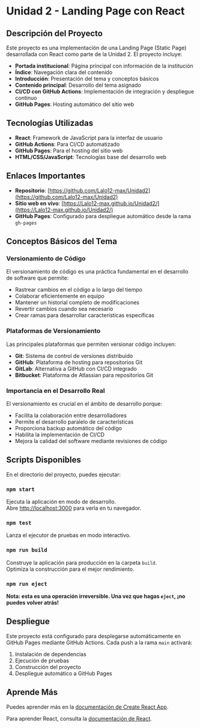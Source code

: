 # Unidad 2 - Landing Page con React

## Descripción del Proyecto

Este proyecto es una implementación de una Landing Page (Static Page) desarrollada con React como parte de la Unidad 2. El proyecto incluye:

- **Portada institucional**: Página principal con información de la institución
- **Índice**: Navegación clara del contenido
- **Introducción**: Presentación del tema y conceptos básicos
- **Contenido principal**: Desarrollo del tema asignado
- **CI/CD con GitHub Actions**: Implementación de integración y despliegue continuo
- **GitHub Pages**: Hosting automático del sitio web

## Tecnologías Utilizadas

- **React**: Framework de JavaScript para la interfaz de usuario
- **GitHub Actions**: Para CI/CD automatizado
- **GitHub Pages**: Para el hosting del sitio web
- **HTML/CSS/JavaScript**: Tecnologías base del desarrollo web

## Enlaces Importantes

- **Repositorio**: [https://github.com/Lalo12-max/Unidad2](https://github.com/Lalo12-max/Unidad2)
- **Sitio web en vivo**: [https://Lalo12-max.github.io/Unidad2/](https://Lalo12-max.github.io/Unidad2/)
- **GitHub Pages**: Configurado para despliegue automático desde la rama `gh-pages`

## Conceptos Básicos del Tema

### Versionamiento de Código
El versionamiento de código es una práctica fundamental en el desarrollo de software que permite:
- Rastrear cambios en el código a lo largo del tiempo
- Colaborar eficientemente en equipo
- Mantener un historial completo de modificaciones
- Revertir cambios cuando sea necesario
- Crear ramas para desarrollar características específicas

### Plataformas de Versionamiento
Las principales plataformas que permiten versionar código incluyen:
- **Git**: Sistema de control de versiones distribuido
- **GitHub**: Plataforma de hosting para repositorios Git
- **GitLab**: Alternativa a GitHub con CI/CD integrado
- **Bitbucket**: Plataforma de Atlassian para repositorios Git

### Importancia en el Desarrollo Real
El versionamiento es crucial en el ámbito de desarrollo porque:
- Facilita la colaboración entre desarrolladores
- Permite el desarrollo paralelo de características
- Proporciona backup automático del código
- Habilita la implementación de CI/CD
- Mejora la calidad del software mediante revisiones de código

## Scripts Disponibles

En el directorio del proyecto, puedes ejecutar:

### `npm start`

Ejecuta la aplicación en modo de desarrollo.\
Abre [http://localhost:3000](http://localhost:3000) para verla en tu navegador.

### `npm test`

Lanza el ejecutor de pruebas en modo interactivo.

### `npm run build`

Construye la aplicación para producción en la carpeta `build`.\
Optimiza la construcción para el mejor rendimiento.

### `npm run eject`

**Nota: esta es una operación irreversible. Una vez que hagas `eject`, ¡no puedes volver atrás!**

## Despliegue

Este proyecto está configurado para desplegarse automáticamente en GitHub Pages mediante GitHub Actions. Cada push a la rama `main` activará:

1. Instalación de dependencias
2. Ejecución de pruebas
3. Construcción del proyecto
4. Despliegue automático a GitHub Pages

## Aprende Más

Puedes aprender más en la [documentación de Create React App](https://facebook.github.io/create-react-app/docs/getting-started).

Para aprender React, consulta la [documentación de React](https://reactjs.org/).
